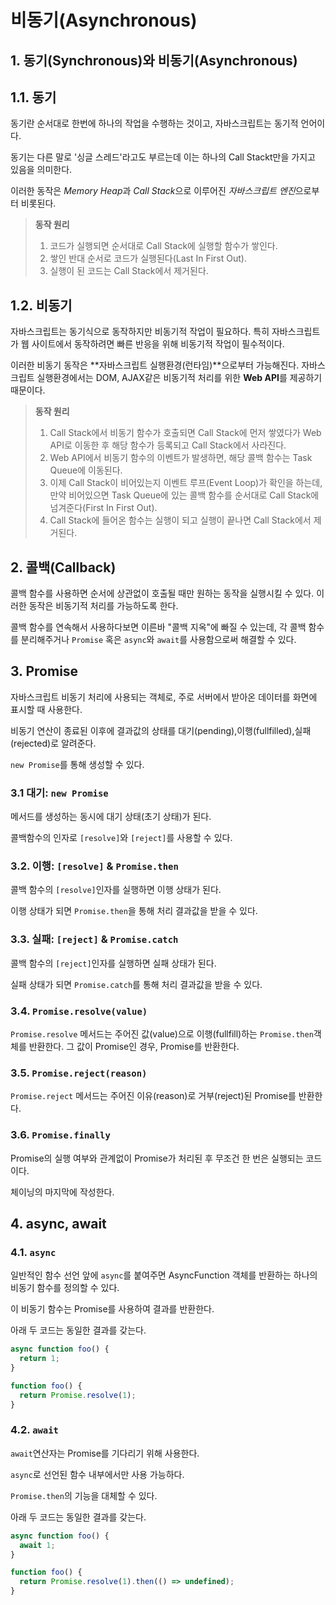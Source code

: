 # 비동기(Asynchronous)

## 1. 동기(Synchronous)와 비동기(Asynchronous)

## 1.1. 동기

동기란 순서대로 한번에 하나의 작업을 수행하는 것이고, 자바스크립트는 동기적 언어이다.

동기는 다른 말로 '싱글 스레드'라고도 부르는데 이는 하나의 Call Stackt만을 가지고 있음을 의미한다.

이러한 동작은 *Memory Heap*과 *Call Stack*으로 이루어진 *자바스크립트 엔진*으로부터 비롯된다.

> **동작 원리**
>
> 1. 코드가 실행되면 순서대로 Call Stack에 실행할 함수가 쌓인다.
> 2. 쌓인 반대 순서로 코드가 실행된다(Last In First Out).
> 3. 실행이 된 코드는 Call Stack에서 제거된다.

## 1.2. 비동기

자바스크립트는 동기식으로 동작하지만 비동기적 작업이 필요하다. 특히 자바스크립트가 웹 사이트에서 동작하려면 빠른 반응을 위해 비동기적 작업이 필수적이다.

이러한 비동기 동작은 **자바스크립트 실행환경(런타임)**으로부터 가능해진다. 자바스크립트 실행환경에서는 DOM, AJAX같은 비동기적 처리를 위한 **Web API**를 제공하기 때문이다.

> **동작 원리**
>
> 1. Call Stack에서 비동기 함수가 호출되면 Call Stack에 먼저 쌓였다가 Web API로 이동한 후 해당 함수가 등록되고 Call Stack에서 사라진다.
> 2. Web API에서 비동기 함수의 이벤트가 발생하면, 해당 콜백 함수는 Task Queue에 이동된다.
> 3. 이제 Call Stack이 비어있는지 이벤트 루프(Event Loop)가 확인을 하는데, 만약 비어있으면 Task Queue에 있는 콜백 함수를 순서대로 Call Stack에 넘겨준다(First In First Out).
> 4. Call Stack에 들어온 함수는 실행이 되고 실행이 끝나면 Call Stack에서 제거된다.

## 2. 콜백(Callback)

콜백 함수를 사용하면 순서에 상관없이 호출될 때만 원하는 동작을 실행시킬 수 있다. 이러한 동작은 비동기적 처리를 가능하도록 한다.

콜백 함수를 연속해서 사용하다보면 이른바 "콜백 지옥"에 빠질 수 있는데, 각 콜백 함수를 분리해주거나 `Promise` 혹은 `async`와 `await`를 사용함으로써 해결할 수 있다.

## 3. Promise

자바스크립트 비동기 처리에 사용되는 객체로, 주로 서버에서 받아온 데이터를 화면에 표시할 때 사용한다.

비동기 연산이 종료된 이후에 결과값의 상태를 대기(pending),이행(fullfilled),실패(rejected)로 알려준다.

`new Promise`를 통해 생성할 수 있다.

### 3.1 대기: `new Promise`

메서드를 생성하는 동시에 대기 상태(초기 상태)가 된다.

콜백함수의 인자로 `[resolve]`와 `[reject]`를 사용할 수 있다.

### 3.2. 이행: `[resolve]` & `Promise.then`

콜백 함수의 `[resolve]`인자를 실행하면 이행 상태가 된다.

이행 상태가 되면 `Promise.then`을 통해 처리 결과값을 받을 수 있다.

### 3.3. 실패: `[reject]` & `Promise.catch`

콜백 함수의 `[reject]`인자를 실행하면 실패 상태가 된다.

실패 상태가 되면 `Promise.catch`를 통해 처리 결과값을 받을 수 있다.

### 3.4. `Promise.resolve(value)`

`Promise.resolve` 메서드는 주어진 값(value)으로 이행(fullfill)하는 `Promise.then`객체를 반환한다. 그 값이 Promise인 경우, Promise를 반환한다.

### 3.5. `Promise.reject(reason)`

`Promise.reject` 메서드는 주어진 이유(reason)로 거부(reject)된 Promise를 반환한다.

### 3.6. `Promise.finally`

Promise의 실행 여부와 관계없이 Promise가 처리된 후 무조건 한 번은 실행되는 코드이다.

체이닝의 마지막에 작성한다.

## 4. async, await

### 4.1. `async`

일반적인 함수 선언 앞에 `async`를 붙여주면 AsyncFunction 객체를 반환하는 하나의 비동기 함수를 정의할 수 있다.

이 비동기 함수는 Promise를 사용하여 결과를 반환한다.

아래 두 코드는 동일한 결과를 갖는다.

```javascript
async function foo() {
  return 1;
}
```

```javascript
function foo() {
  return Promise.resolve(1);
}
```

### 4.2. `await`

`await`연산자는 Promise를 기다리기 위해 사용한다.

`async`로 선언된 함수 내부에서만 사용 가능하다.

`Promise.then`의 기능을 대체할 수 있다.

아래 두 코드는 동일한 결과를 갖는다.

```javascript
async function foo() {
  await 1;
}
```

```javascript
function foo() {
  return Promise.resolve(1).then(() => undefined);
}
```
